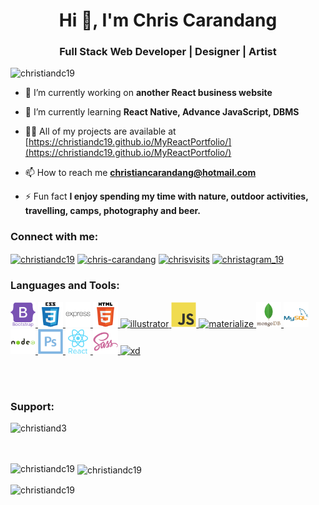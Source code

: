 <h1 align="center">Hi 👋, I'm Chris Carandang</h1>
<h3 align="center">Full Stack Web Developer | Designer | Artist</h3>

<p align="left"> <img src="https://komarev.com/ghpvc/?username=christiandc19&label=Profile%20views&color=0e75b6&style=flat" alt="christiandc19" /> </p>

- 🔭 I’m currently working on **another React business website**

- 🌱 I’m currently learning **React Native, Advance JavaScript, DBMS**

- 👨‍💻 All of my projects are available at [https://christiandc19.github.io/MyReactPortfolio/](https://christiandc19.github.io/MyReactPortfolio/)

- 📫 How to reach me **christiancarandang@hotmail.com**

- ⚡ Fun fact **I enjoy spending my time with nature, outdoor activities, travelling, camps, photography and beer.**

<h3 align="left">Connect with me:</h3>
<p align="left">
<a href="https://twitter.com/christiandc19" target="blank"><img align="center" src="https://raw.githubusercontent.com/rahuldkjain/github-profile-readme-generator/master/src/images/icons/Social/twitter.svg" alt="christiandc19" height="30" width="40" /></a>
<a href="https://linkedin.com/in/chris-carandang" target="blank"><img align="center" src="https://raw.githubusercontent.com/rahuldkjain/github-profile-readme-generator/master/src/images/icons/Social/linked-in-alt.svg" alt="chris-carandang" height="30" width="40" /></a>
<a href="https://fb.com/chrisvisits" target="blank"><img align="center" src="https://raw.githubusercontent.com/rahuldkjain/github-profile-readme-generator/master/src/images/icons/Social/facebook.svg" alt="chrisvisits" height="30" width="40" /></a>
<a href="https://instagram.com/christagram_19" target="blank"><img align="center" src="https://raw.githubusercontent.com/rahuldkjain/github-profile-readme-generator/master/src/images/icons/Social/instagram.svg" alt="christagram_19" height="30" width="40" /></a>
</p>

<h3 align="left">Languages and Tools:</h3>
<p align="left"> <a href="https://getbootstrap.com" target="_blank" rel="noreferrer"> <img src="https://raw.githubusercontent.com/devicons/devicon/master/icons/bootstrap/bootstrap-plain-wordmark.svg" alt="bootstrap" width="40" height="40"/> </a> <a href="https://www.w3schools.com/css/" target="_blank" rel="noreferrer"> <img src="https://raw.githubusercontent.com/devicons/devicon/master/icons/css3/css3-original-wordmark.svg" alt="css3" width="40" height="40"/> </a> <a href="https://expressjs.com" target="_blank" rel="noreferrer"> <img src="https://raw.githubusercontent.com/devicons/devicon/master/icons/express/express-original-wordmark.svg" alt="express" width="40" height="40"/> </a> <a href="https://www.w3.org/html/" target="_blank" rel="noreferrer"> <img src="https://raw.githubusercontent.com/devicons/devicon/master/icons/html5/html5-original-wordmark.svg" alt="html5" width="40" height="40"/> </a> <a href="https://www.adobe.com/in/products/illustrator.html" target="_blank" rel="noreferrer"> <img src="https://www.vectorlogo.zone/logos/adobe_illustrator/adobe_illustrator-icon.svg" alt="illustrator" width="40" height="40"/> </a> <a href="https://developer.mozilla.org/en-US/docs/Web/JavaScript" target="_blank" rel="noreferrer"> <img src="https://raw.githubusercontent.com/devicons/devicon/master/icons/javascript/javascript-original.svg" alt="javascript" width="40" height="40"/> </a> <a href="https://materializecss.com/" target="_blank" rel="noreferrer"> <img src="https://raw.githubusercontent.com/prplx/svg-logos/5585531d45d294869c4eaab4d7cf2e9c167710a9/svg/materialize.svg" alt="materialize" width="40" height="40"/> </a> <a href="https://www.mongodb.com/" target="_blank" rel="noreferrer"> <img src="https://raw.githubusercontent.com/devicons/devicon/master/icons/mongodb/mongodb-original-wordmark.svg" alt="mongodb" width="40" height="40"/> </a> <a href="https://www.mysql.com/" target="_blank" rel="noreferrer"> <img src="https://raw.githubusercontent.com/devicons/devicon/master/icons/mysql/mysql-original-wordmark.svg" alt="mysql" width="40" height="40"/> </a> <a href="https://nodejs.org" target="_blank" rel="noreferrer"> <img src="https://raw.githubusercontent.com/devicons/devicon/master/icons/nodejs/nodejs-original-wordmark.svg" alt="nodejs" width="40" height="40"/> </a> <a href="https://www.photoshop.com/en" target="_blank" rel="noreferrer"> <img src="https://raw.githubusercontent.com/devicons/devicon/master/icons/photoshop/photoshop-line.svg" alt="photoshop" width="40" height="40"/> </a> <a href="https://reactjs.org/" target="_blank" rel="noreferrer"> <img src="https://raw.githubusercontent.com/devicons/devicon/master/icons/react/react-original-wordmark.svg" alt="react" width="40" height="40"/> </a> <a href="https://sass-lang.com" target="_blank" rel="noreferrer"> <img src="https://raw.githubusercontent.com/devicons/devicon/master/icons/sass/sass-original.svg" alt="sass" width="40" height="40"/> </a> <a href="https://www.adobe.com/products/xd.html" target="_blank" rel="noreferrer"> <img src="https://cdn.worldvectorlogo.com/logos/adobe-xd.svg" alt="xd" width="40" height="40"/> </a> </p>

<br><br>
<h3 align="left">Support:</h3>
<p><a href="https://www.buymeacoffee.com/christiand3"> <img align="left" src="https://cdn.buymeacoffee.com/buttons/v2/default-yellow.png" height="50" width="210" alt="christiand3" /></a></p><br><br><br>


<p><img align="left" src="https://github-readme-stats.vercel.app/api/top-langs?username=christiandc19&show_icons=true&locale=en&layout=compact" alt="christiandc19" /></p>

<p>&nbsp;<img align="center" src="https://github-readme-stats.vercel.app/api?username=christiandc19&show_icons=true&locale=en" alt="christiandc19" /></p>

<p><img align="center" src="https://github-readme-streak-stats.herokuapp.com/?user=christiandc19&" alt="christiandc19" /></p>


